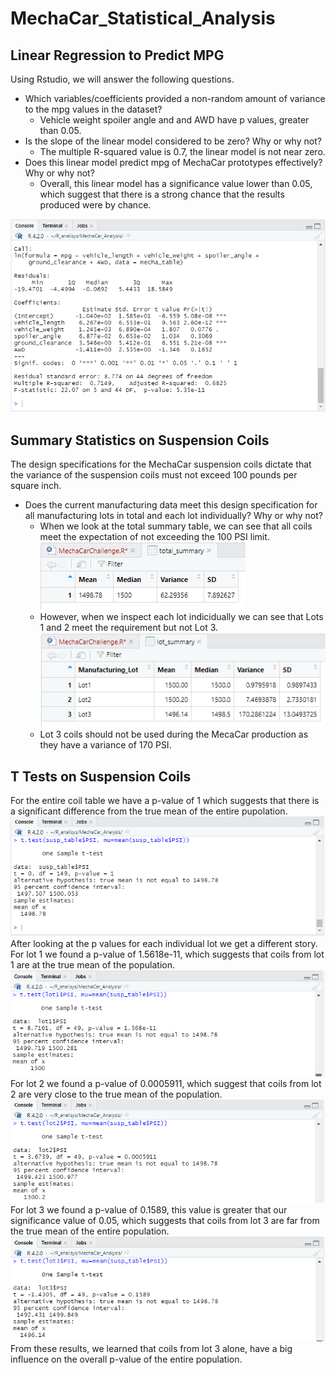 # MechaCar_Statistical_Analysis
## Linear Regression to Predict MPG
Using Rstudio, we will answer the following questions.
- Which variables/coefficients provided a non-random amount of variance to the mpg values in the dataset?
    - Vehicle weight spoiler angle and and AWD have p values, greater than 0.05.
- Is the slope of the linear model considered to be zero? Why or why not?
    - The multiple R-squared value is 0.7, the linear model is not near zero.
- Does this linear model predict mpg of MechaCar prototypes effectively? Why or why not?
    - Overall, this linear model has a significance value lower than 0.05, which suggest that there is a strong chance that the results produced were by chance.  

![Rconsole output](images/del1.PNG)  
## Summary Statistics on Suspension Coils
The design specifications for the MechaCar suspension coils dictate that the variance of the suspension coils must not exceed 100 pounds per square inch.
- Does the current manufacturing data meet this design specification for all manufacturing lots in total and each lot individually? Why or why not?
    - When we look at the total summary table, we can see that all coils meet the expectation of not exceeding the 100 PSI limit.  
![total summary](images/del2_total.PNG)    
    - However, when we inspect each lot indicidually we can see that Lots 1 and 2 meet the requirement but not Lot 3.
![lot summary](images/del2_lot.PNG)  
    - Lot 3 coils should not be used during the MecaCar production as they have a variance of 170 PSI.  
## T Tests on Suspension Coils
For the entire coil table we have a p-value of 1 which suggests that there is a significant difference from the true mean of the entire pupolation.  
![t test](images/del3_test1.PNG)  
After looking at the p values for each individual lot we get a different story. For lot 1 we found a p-value of 1.5618e-11, which suggests that coils from lot 1 are at the true mean of the population.  
![t test lot 1](images/del3_test_lot1.PNG)  
For lot 2 we found a p-value of 0.0005911, which suggest that coils from lot 2 are very close to the true mean of the population. 
![t test lot 2](images/del3_test_lot2.PNG)  
For lot 3 we found a p-value of 0.1589, this value is greater that our significance value of 0.05, which suggests that coils from lot 3 are far from the true mean of the entire population.  
![t test lot 3](images/del3_test_lot3.PNG)  
From these results, we learned that coils from lot 3 alone, have a big influence on the overall p-value of the entire population.